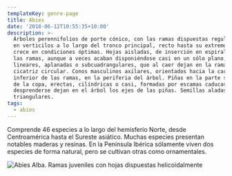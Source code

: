 ```yaml
---
templateKey: genre-page
title: Abies
date: '2018-06-12T10:55:35+10:00'
description: >-
  Árboles perennifolios de porte cónico, con las ramas dispuestas regularmente
  en verticilos a lo largo del tronco principal, recto hasta su extremo cuando
  crece en condiciones óptimas. Hojas aisladas, de inserción en espiral sobre
  las ramas, aunque a veces acaban disponiéndose casi en un sólo plano,
  lineares, aplanadas o subcuadrangulares, que al caer dejan en la rama una
  cicatriz circular. Conos masculinos axilares, orientados hacia la cara
  inferior de las ramas, en la periferia del árbol. Piñas en la parte superior
  de la copa, erectas, cilíndricas o casi, formadas por escamas caducas que al
  desprenderse dejan en el árbol los ejes de las piñas. Semillas aladas,
  triangulares.
tags:
  - abies
---
```

Comprende 46 especies a lo largo del hemisferio Norte, desde Centroamérica hasta el Sureste asiático. Muchas especies presentan notables maderas y resinas. En la Península Ibérica sólamente viven dos especies de forma natural, pero se cultivan otras como ornamentales.

![Abies Alba. Ramas juveniles con hojas dispuestas helicoidalmente](/img/unnamed-7.jpg)
